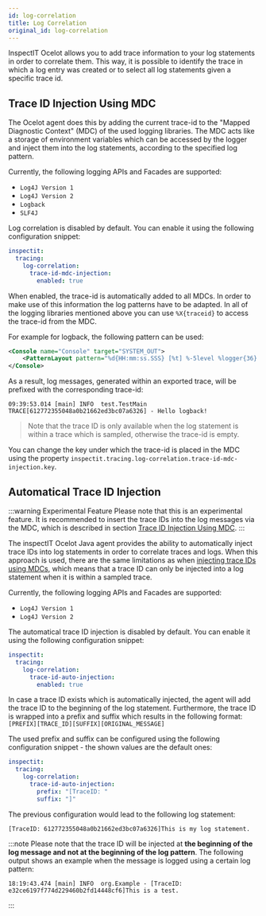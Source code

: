 ```yaml
---
id: log-correlation
title: Log Correlation
original_id: log-correlation
---
```


InspectIT Ocelot allows you to add trace information to your log statements in order to correlate them.
This way, it is possible to identify the trace in which a log entry was created or to select all log statements given a specific trace id.

## Trace ID Injection Using MDC

The Ocelot agent does this by adding the current trace-id to the "Mapped Diagnostic Context" (MDC) of the used logging libraries.
The MDC acts like a storage of environment variables which can be accessed by the logger and inject them into the log statements, according to the specified log pattern.

Currently, the following logging APIs and Facades are supported:
* `Log4J Version 1`
* `Log4J Version 2`
* `Logback`
* `SLF4J`

Log correlation is disabled by default. You can enable it using the following configuration snippet:
```yaml
inspectit:
  tracing:
    log-correlation:
      trace-id-mdc-injection:
        enabled: true
```

When enabled, the trace-id is automatically added to all MDCs.
In order to make use of this information the log patterns have to be adapted.
In all of the logging libraries mentioned above you can use `%X{traceid}` to access the trace-id from the MDC.

For example for logback, the following pattern can be used:
```xml
<Console name="Console" target="SYSTEM_OUT">
    <PatternLayout pattern="%d{HH:mm:ss.SSS} [%t] %-5level %logger{36} TRACE[%X{traceid}] - %msg%n"/>
</Console>
```

As a result, log messages, generated within an exported trace, will be prefixed with the corresponding trace-id:

```text
09:39:53.014 [main] INFO  test.TestMain TRACE[612772355048a0b21662ed3bc07a6326] - Hello logback!
```

> Note that the trace ID is only available when the log statement is within a trace which is sampled, otherwise the trace-id is empty.

You can change the key under which the trace-id is placed in the MDC using the property `inspectit.tracing.log-correlation.trace-id-mdc-injection.key`.

## Automatical Trace ID Injection

:::warning Experimental Feature
Please note that this is an experimental feature.
It is recommended to insert the trace IDs into the log messages via the MDC, which is described in section [Trace ID Injection Using MDC](#trace-id-injection-using-mdc).
:::

The inspectIT Ocelot Java agent provides the ability to automatically inject trace IDs into log statements in order to correlate traces and logs. When this approach is used, there are the same limitations as when [injecting trace IDs using MDCs](#trace-id-injection-using-mdc), which means that a trace ID can only be injected into a log statement when it is within a sampled trace.

Currently, the following logging APIs and Facades are supported:
* `Log4J Version 1`
* `Log4J Version 2`

The automatical trace ID injection is disabled by default. You can enable it using the following configuration snippet:
```yaml
inspectit:
  tracing:
    log-correlation:
      trace-id-auto-injection:
        enabled: true
```

In case a trace ID exists which is automatically injected, the agent will add the trace ID to the beginning of the log statement. Furthermore, the trace ID is wrapped into a prefix and suffix which results in the following format: `[PREFIX][TRACE_ID][SUFFIX][ORIGINAL_MESSAGE]`

The used prefix and suffix can be configured using the following configuration snippet - the shown values are the default ones: 

```yaml
inspectit:
  tracing:
    log-correlation:
      trace-id-auto-injection:
        prefix: "[TraceID: "
        suffix: "]"
```

The previous configuration would lead to the following log statement:

```text
[TraceID: 612772355048a0b21662ed3bc07a6326]This is my log statement.
```

:::note
Please note that the trace ID will be injected at **the beginning of the log message and not at the beginning of the log pattern**.
The following output shows an example when the message is logged using a certain log pattern:

```text
18:19:43.474 [main] INFO  org.Example - [TraceID: e32ce6197f774d229460b2fd14448cf6]This is a test.
```
:::
